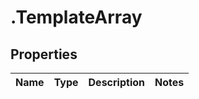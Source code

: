 # .TemplateArray

## Properties
Name | Type | Description | Notes
------------ | ------------- | ------------- | -------------


